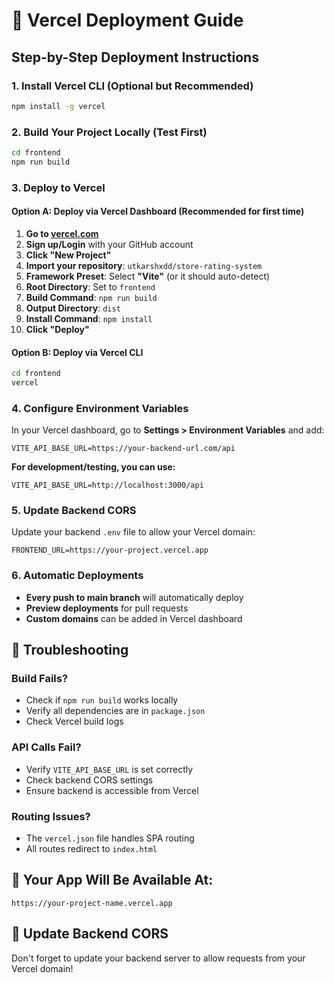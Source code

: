 # 🚀 Vercel Deployment Guide

## **Step-by-Step Deployment Instructions**

### **1. Install Vercel CLI (Optional but Recommended)**
```bash
npm install -g vercel
```

### **2. Build Your Project Locally (Test First)**
```bash
cd frontend
npm run build
```

### **3. Deploy to Vercel**

#### **Option A: Deploy via Vercel Dashboard (Recommended for first time)**

1. **Go to [vercel.com](https://vercel.com)**
2. **Sign up/Login** with your GitHub account
3. **Click "New Project"**
4. **Import your repository**: `utkarshxdd/store-rating-system`
5. **Framework Preset**: Select **"Vite"** (or it should auto-detect)
6. **Root Directory**: Set to `frontend`
7. **Build Command**: `npm run build`
8. **Output Directory**: `dist`
9. **Install Command**: `npm install`
10. **Click "Deploy"**

#### **Option B: Deploy via Vercel CLI**
```bash
cd frontend
vercel
```

### **4. Configure Environment Variables**

In your Vercel dashboard, go to **Settings > Environment Variables** and add:

```
VITE_API_BASE_URL=https://your-backend-url.com/api
```

**For development/testing, you can use:**
```
VITE_API_BASE_URL=http://localhost:3000/api
```

### **5. Update Backend CORS**

Update your backend `.env` file to allow your Vercel domain:
```env
FRONTEND_URL=https://your-project.vercel.app
```

### **6. Automatic Deployments**

- **Every push to main branch** will automatically deploy
- **Preview deployments** for pull requests
- **Custom domains** can be added in Vercel dashboard

## **🔧 Troubleshooting**

### **Build Fails?**
- Check if `npm run build` works locally
- Verify all dependencies are in `package.json`
- Check Vercel build logs

### **API Calls Fail?**
- Verify `VITE_API_BASE_URL` is set correctly
- Check backend CORS settings
- Ensure backend is accessible from Vercel

### **Routing Issues?**
- The `vercel.json` file handles SPA routing
- All routes redirect to `index.html`

## **📱 Your App Will Be Available At:**
```
https://your-project-name.vercel.app
```

## **🔄 Update Backend CORS**
Don't forget to update your backend server to allow requests from your Vercel domain!
